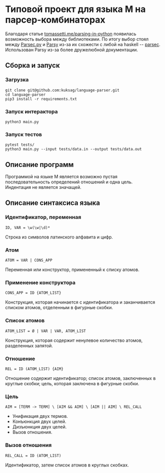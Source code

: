 # Типовой проект для языка M на парсер-комбинаторах

Благодаря статье [tomassetti.me/parsing-in-python](https://tomassetti.me/parsing-in-python/) появилась возможность выбора между
библиотеками. По итогу выбор стоял между [Parsec.py](https://github.com/sighingnow/parsec.py) и [Parsy](https://github.com/python-parsy/parsy) 
из-за их схожести с либой на haskell -- [parsec](https://hackage.haskell.org/package/parsec). Использован Parsy из-за более дружелюбной документации.

## Сборка и запуск

### Загрузка
```shell
git clone git@github.com:kuksag/language-parser.git
cd language-parser
pip3 install -r requirements.txt
```

### Запуск интерактора
```shell
python3 main.py
```

### Запуск тестов
```shell
pytest tests/
python3 main.py --input tests/data.in --output tests/data.out
```

## Описание программ

Программой на языке M является возможно пустая последовательность определений отношений и одна цель. <br>
Индентация не является значащей.

## Описание синтаксиса языка

### Идентификатор, переменная
```regexp
ID, VAR = \w(\w|\d)*
```
Строка из символов латинского алфавита и цифр.

### Атом 
```regexp
ATOM = VAR | CONS_APP 
```
Переменная или конструктор, примененный к списку атомов.

### Применение конструктора
```regexp
CONS_APP = ID {ATOM_LIST}
```
Конструкция, которая начинается с идентификатора и заканчивается списком атомов, отделенным в фигурные скобки.


### Список атомов 
```regexp
ATOM_LIST = Ø | VAR | VAR, ATOM_LIST
```
Конструкция, которая содержит ненулевое количество атомов, разделенных запятой.


### Отношение
```regexp
REL = ID (ATOM_LIST) {AIM}
```
Отношение содержит идентификатор; список атомов, заключенных в круглые скобки; цель, которая 
заключена в фигурные скобки. 

### Цель 
```regexp
AIM = [TERM -> TERM] \ [AIM && AIM] \ [AIM || AIM] \ REL_CALL 
```
- Унификация двух термов.
- Конъюнкция двух целей.
- Дизъюнкция двух целей.
- Вызов отношения.

### Вызов отношения
```regexp
REL_CALL = ID (ATOM_LIST)
```
Идентификатор, затем список атомов в круглых скобках. 
